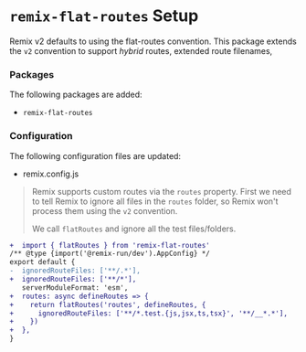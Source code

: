 # `remix-flat-routes` Setup

Remix v2 defaults to using the flat-routes convention. This package extends the
`v2` convention to support _hybrid_ routes, extended route filenames,

### Packages

The following packages are added:

- `remix-flat-routes`

### Configuration

The following configuration files are updated:

- remix.config.js

> Remix supports custom routes via the `routes` property. First we need to tell
> Remix to ignore all files in the `routes` folder, so Remix won't process them
> using the `v2` convention.
>
> We call `flatRoutes` and ignore all the test files/folders.

```diff
+  import { flatRoutes } from 'remix-flat-routes'
/** @type {import('@remix-run/dev').AppConfig} */
export default {
-  ignoredRouteFiles: ['**/.*'],
+  ignoredRouteFiles: ['**/*'],
   serverModuleFormat: 'esm',
+  routes: async defineRoutes => {
+    return flatRoutes('routes', defineRoutes, {
+      ignoredRouteFiles: ['**/*.test.{js,jsx,ts,tsx}', '**/__*.*'],
+    })
+  },
}
```
